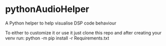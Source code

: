 # pythonAudioHelper

A Python helper to help visualise DSP code behaviour

To either to customize it or use it just clone this repo and after creating your venv run:
	python -m pip install -r Requirements.txt
